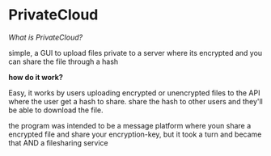 # PrivateCloud

*What is PrivateCloud?*

simple, a GUI to upload files private to a server where its encrypted and you can share the file through a hash

**how do it work?**

Easy, it works by users uploading encrypted or unencrypted files to the API where the user get a hash to share. share the hash to other users and they'll be able to download the file.

the program was intended to be a message platform where youn share a encrypted file and share your encryption-key, but it took a turn and became that AND a filesharing service
